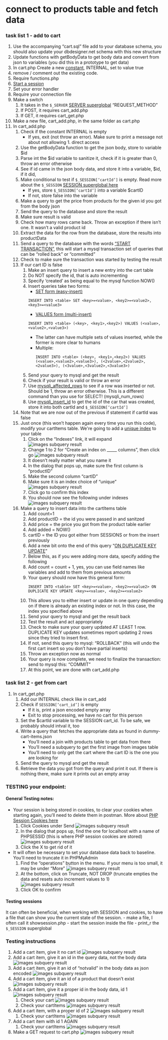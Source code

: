 # connect to products table and fetch data

### task list 1 - add to cart
1. Use the accompanying “cart.sql” file add to your database schema, you should also update your dbdesigner.net schema with this new structure
1. Update functions with getBodyData to get body data and convert from json to variables (you did this in a prototype to get data)
1. In cart.php Create a new [constant](https://www.php.net/manual/en/function.define.php), INTERNAL, set to value true
1. remove / comment out the existing code.
1. Require functions.php
1. [Start a session](https://www.php.net/manual/en/function.session-start.php)
1. Set your error handler
1. Require your connection file
1. Make a switch
    1. It takes in the ```$_SERVER``` [SERVER superglobal](https://www.php.net/manual/en/reserved.variables.server.php) “REQUEST_METHOD”
    1. If POST, it requires cart_add.php
    1. If GET, it requires cart_get.php
1. Make a new file, cart_add.php, in the same folder as cart.php
1. In cart_add.php
    1. Check if the constant INTERNAL is empty
        - If yes, exit (not throw an error).  Make sure to print a message not about not allowing 1. direct access
    1. Use the getBodyData function to get the json body, store to variable $id
    1. Parse int the $id variable to sanitize it, check if it is greater than 0, throw an error otherwise
    1. See if id came in the json body data, and store it into a variable, $id, if it did, 
    1. Make conditional to test if ```$_SESSION[‘cartId’]``` is empty.  Read more about the ```$_SESSION``` [SESSION superglobal here](https://www.php.net/manual/en/reserved.variables.session.php)
        - If yes, store ```$_SESSION[‘cartId’]``` into a variable $cartID
        - If not, store false into the variable
    1. Make a query to get the price from products for the given id you got from the body json
    1. Send the query to the database and store the result
    1. Make sure result is valid
    1. Check how many rows came back.  Throw an exception if there isn’t one.  It wasn’t a valid product id
    1. Extract the data for the row from the database, store the results into productData
    1. Send a query to the database with the words [“START TRANSACTION”](https://dev.mysql.com/doc/refman/8.0/en/commit.html), this will start a mysql transaction set of queries that can be “rolled back” or “committed” 
    1. Check to make sure the transaction was started by testing the result
    1. If our cart ID is false
        1. Make an insert query to insert a new entry into the cart table
        1. Do NOT specify the id, that is auto incrementing
        1. Specify ‘created’ as being equal to the mysql function NOW()
        1. Insert queries take two forms:
            - [SET form (easy-insert)](http://milov.nl/2836)
            ```
            INSERT INTO <table> SET <key>=<value>, <key2>=<value2>, <key3>=<value3>
            ```
            - [VALUES form (multi-insert)](https://www.w3schools.com/sql/sql_insert.asp)
            ```
            INSERT INTO <table> (<key>, <key1>,<key2>) VALUES (<value>,<value2>,<value3>)
            ```
            - The latter can have multiple sets of values inserted, while the former is more clear to humans
            - Multiple: 
                ```
                INSERT INTO <table> (<key>, <key1>,<key2>) VALUES (<value>,<value2>,<value3>), (<2value>,<2value2>,<2value3>), (<3value>,<3value2>,<3value3>)
                ```
        1. Send your query to mysql and get the result
        1. Check if your result is valid or throw an error
        1. Use [mysqli_affected_rows](https://www.php.net/manual/en/function.mysql-affected-rows.php) to see if a row was inserted or not.  Should be  1, throw an error otherwise.  This is a different command than you use for SELECT! (mysqli_num_rows)
        1. Use [mysqli_insert_id](https://www.php.net/manual/en/mysqli.insert-id.php) to get the id of the car that was created, store it into both cartId and ```$_SESSION[‘cartId’]```
    1. Note that we are now out of the previous if statement if cartId was false
    1. Just once (this won’t happen again every time you run this code), modify your cartItems table.  We're going to add a [unique index](https://www.tutorialspoint.com/mysqli/mysqli_indexes) to your table
        1. Click on the “Indexes” link, it will expand
        ![images subquery result](assets/be07_1.png)
        1. Change 1 to 2 for “Create an index on _____ columns”, then click go
            ![images subquery result](assets/be07_3.png)
        1. It doesn’t really matter what you name it
        1. In the dialog that pops up, make sure the first column is “productID”
        1. Make the second column “cartID”
        1. Make sure it is an index choice of “unique”
        ![images subquery result](assets/be07_4.png)
        1. Click go to confirm this index
        1. You should now see the following under indexes
            ![images subquery result](assets/be07_5.png)
    1. Make a query to insert data into the cartItems table
        1. Add count=1
        1. Add productID = the id you were passed in and sanitzed
        1. Add price = the price you got from the product table earlier
        1. Add added = NOW()
        1. cartID = the ID you got either from SESSIONS or from the insert previously
        1. Add a new bit onto the end of this query “[ON DUPLICATE KEY UPDATE](https://dev.mysql.com/doc/refman/8.0/en/insert-on-duplicate.html)”
        1. Below this, as if you were adding more data, specify adding the following
        1. Add count = count + 1, yes, you can use field names like variables and add to them from previous amounts
        1. Your query should now have this general form:
            ```
            INSERT INTO <table> SET <key>=<value>, <key2>=<value2> ON DUPLICATE KEY UPDATE <key>=<value>, <key2>=<value2>
            ```
        1. This allows you to either insert or update in one query depending on if there is already an existing index or not.  In this case, the index you specified above
        1. Send your query to mysql and get the result back
        1. Test the result and act appropriately
        1. Check to make sure your query updated AT LEAST 1 row.  DUPLICATE KEY updates sometimes report updating 2 rows since they tried to insert first.
        1. If not, send this query to mysql: “ROLLBACK” (this will undo the first cart insert so you don’t have partial inserts)
        1. Throw an exception now as normal
        1. Your query is now complete, we need to finalize the transaction: send to mysql this: “COMMIT”
        1. At this point, we are done with cart_add.php

### task list 2 - get from cart
1. In cart_get.php
    1. Add our INTERNAL check like in cart_add
    1. Check if ```SESSION[‘cart_id’]``` is empty
        - If it is, print a json encoded empty array
        - Exit to stop processing, we have no cart for this person
    1. Set the $cartId variable to the SESSION cart_id.  To be safe, we probably should intval it, too
    1. Write a query that fetches the appropriate data as found in dummy-cart-items.json
        - You’ll need a join with products table to get data from there
        - You’ll need a subquery to get the first image from images table
        - You’ll need to only get the cart where the cart ID is the one you are looking for
    1. Send the query to mysql and get the result
    1. Retrieve the data you got from the query and print it out.  If there is nothing there, make sure it prints out an empty array

### TESTING your endpoint:

#### General Testing notes:
- Your session is being stored in cookies, to clear your cookies when starting again, you’ll need to delete them in postman.  More about [PHP Session Cookies here](https://www.guru99.com/cookies-and-sessions.html)
    1. Click Cookies under Send
        ![images subquery result](assets/be07_6.png)
    1. In the dialog that pops up, find the one for localhost with a name of PHPSESSID (this is where PHP session cookies are stored)
        ![images subquery result](assets/be07_7.png)
    1. Click the X to get rid of it
- It will often be necessary to set your database data back to baseline.  You’ll need to truncate it in PHPMyAdmin
    1. Find the “operations” button in the menu.  If your menu is too small, it may be under “More”
        ![images subquery result](assets/be07_8.png)
    1. At the bottom, click on Truncate,  NOT DROP (truncate empties the data and resets auto increment values to 1)
        ![images subquery result](assets/be07_9.png)
    1. Click OK to confirm
#### Testing sessions
It can often be beneficial, when working with SESSION and cookies, to have a file that can show you the current state of the session.
    - make a file, I often call it showsession.php
    - start the session inside the file
    - print_r the ```$_SESSION``` superglobal


### Testing instructions
1. Add a cart item, give it no cart id
    ![images subquery result](assets/be07_10.png)
1. Add a cart item, give it an id in the query data, not the body data
    ![images subquery result](assets/be07_11.png)
1. Add a cart item, give it an id of “notvalid” in the body data as json encoded
    ![images subquery result](assets/be07_12.png)
1. Add a cart item, give it an id of a product that doesn’t exist
    ![images subquery result](assets/be07_13.png)
1. Add a cart item, give it a proper id in the body data, id 1
    ![images subquery result](assets/be07_14.png)
    1. Check your cart
        ![images subquery result](assets/be07_15.png)
    1. Check your cartItems
        ![images subquery result](assets/be07_16.png)    
1. Add a cart item, with a proper id of 2
    ![images subquery result](assets/be07_18.png)
    1. Check your cartItems
        ![images subquery result](assets/be07_17.png)
1. Add a cart item with id 1 AGAIN
    1. Check your cartItems
        ![images subquery result](assets/be07_19.png)
1. Make a GET request to cart.php
    ![images subquery result](assets/be07_20.png)

